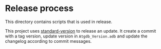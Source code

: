 # Release process

This directory contains scripts that is used in release.

This project uses [standard-version](https://github.com/conventional-changelog/standard-version) to release an update.
It create a commit with a tag version, update version in `Atgdb_Version.adb` and update the changelog according to commit messages.
